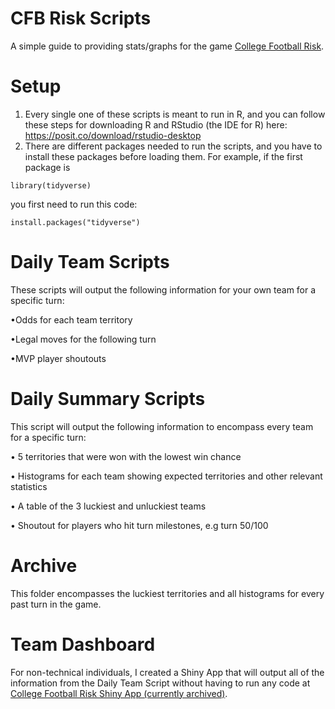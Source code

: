 # CFB Risk Scripts
A simple guide to providing stats/graphs for the game [College Football Risk](https://collegefootballrisk.com/).

# Setup
1. Every single one of these scripts is meant to run in R, and you can follow these steps for downloading R and RStudio (the IDE for R) here: https://posit.co/download/rstudio-desktop
2. There are different packages needed to run the scripts, and you have to install these packages before loading them. For example, if the first package is
```
library(tidyverse)
```
you first need to run this code: 
```
install.packages("tidyverse")
```
# Daily Team Scripts
These scripts will output the following information for your own team for a specific turn: 

•Odds for each team territory

•Legal moves for the following turn

•MVP player shoutouts
# Daily Summary Scripts
This script will output the following information to encompass every team for a specific turn: 

• 5 territories that were won with the lowest win chance

• Histograms for each team showing expected territories and other relevant statistics

• A table of the 3 luckiest and unluckiest teams 

• Shoutout for players who hit turn milestones, e.g turn 50/100 

# Archive

This folder encompasses the luckiest territories and all histograms for every past turn in the game. 

# Team Dashboard

For non-technical individuals, I created a Shiny App that will output all of the information from the Daily Team Script without having to run any code at [College Football Risk Shiny App (currently archived)](https://shen3340.shinyapps.io/Teams/).





